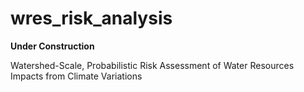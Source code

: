 # wres_risk_analysis

**Under Construction**

Watershed-Scale, Probabilistic Risk Assessment of Water Resources Impacts from Climate Variations

